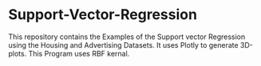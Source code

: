 # Support-Vector-Regression

This repository contains the  Examples of the Support vector Regression using the Housing and Advertising Datasets.
It uses Plotly to generate 3D-plots. This Program uses RBF kernal.
